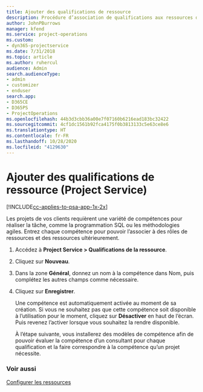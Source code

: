 ```yaml
---
title: Ajouter des qualifications de ressource
description: Procédure d’association de qualifications aux ressources dans Project Service
author: JohnPBurrows
manager: kfend
ms.service: project-operations
ms.custom:
- dyn365-projectservice
ms.date: 7/31/2018
ms.topic: article
ms.author: ruhercul
audience: Admin
search.audienceType:
- admin
- customizer
- enduser
search.app:
- D365CE
- D365PS
- ProjectOperations
ms.openlocfilehash: 44b3d3cbb36a00e7f07160b6216ead183bc32422
ms.sourcegitcommit: 4cf1dc1561b92fca4175f0b3813133c5e63ce8e6
ms.translationtype: HT
ms.contentlocale: fr-FR
ms.lasthandoff: 10/28/2020
ms.locfileid: "4129630"
---
```

# <a name="add-resource-skills-project-service"></a>Ajouter des qualifications de ressource (Project Service)

[!INCLUDE[cc-applies-to-psa-app-1x-2x](../includes/cc-applies-to-psa-app-1x-2x.md)]

Les projets de vos clients requièrent une variété de compétences pour réaliser la tâche, comme la programmation SQL ou les méthodologies agiles. Entrez chaque compétence pour pouvoir l’associer à des rôles de ressources et des ressources ultérieurement.  
  
1. Accédez à **Project Service > Qualifications de la ressource**.  
  
2. Cliquez sur **Nouveau**.  
  
3. Dans la zone **Général**, donnez un nom à la compétence dans Nom, puis complétez les autres champs comme nécessaire.  
  
4. Cliquez sur **Enregistrer**.  
  
   Une compétence est automatiquement activée au moment de sa création. Si vous ne souhaitez pas que cette compétence soit disponible à l’utilisation pour le moment, cliquez sur **Désactiver** en haut de l’écran. Puis revenez l’activer lorsque vous souhaitez la rendre disponible.  
  
   À l’étape suivante, vous installerez des modèles de compétence afin de pouvoir évaluer la compétence d’un consultant pour chaque qualification et la faire correspondre à la compétence qu’un projet nécessite.  
  
### <a name="see-also"></a>Voir aussi  
 [Configurer les ressources](../psa/set-up-resources.md)
